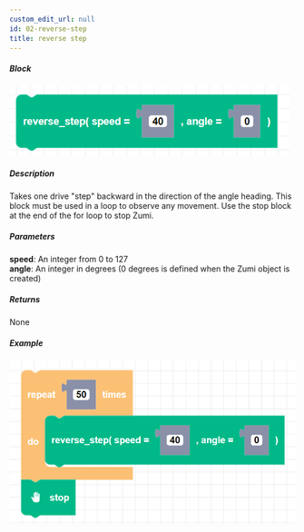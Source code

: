 ```yaml
---
custom_edit_url: null
id: 02-reverse-step
title: reverse step
---
```


##### Block

![reverse step block image](reverse_step.png)

##### Description

Takes one drive "step" backward in the direction of the angle heading. This block must be used in a loop to observe any movement. Use the stop block at the end of the for loop to stop Zumi.

##### Parameters

**speed**: An integer from 0 to 127<br/> 
**angle**: An integer in degrees (0 degrees is defined when the Zumi object is created)

##### Returns

None

##### Example

![reverse step example](reverse_step_example.png)
